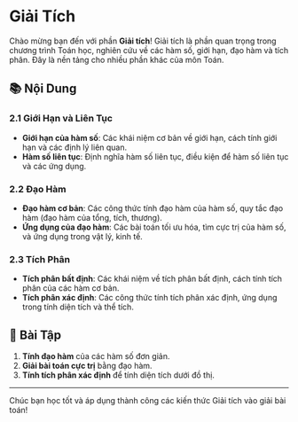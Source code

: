 # Giải Tích

Chào mừng bạn đến với phần **Giải tích**! Giải tích là phần quan trọng trong chương trình Toán học, nghiên cứu về các hàm số, giới hạn, đạo hàm và tích phân. Đây là nền tảng cho nhiều phần khác của môn Toán.

## 📚 Nội Dung

### 2.1 **Giới Hạn và Liên Tục**
- **Giới hạn của hàm số**: Các khái niệm cơ bản về giới hạn, cách tính giới hạn và các định lý liên quan.
- **Hàm số liên tục**: Định nghĩa hàm số liên tục, điều kiện để hàm số liên tục và các ứng dụng.

### 2.2 **Đạo Hàm**
- **Đạo hàm cơ bản**: Các công thức tính đạo hàm của hàm số, quy tắc đạo hàm (đạo hàm của tổng, tích, thương).
- **Ứng dụng của đạo hàm**: Các bài toán tối ưu hóa, tìm cực trị của hàm số, và ứng dụng trong vật lý, kinh tế.

### 2.3 **Tích Phân**
- **Tích phân bất định**: Các khái niệm về tích phân bất định, cách tính tích phân của các hàm cơ bản.
- **Tích phân xác định**: Các công thức tính tích phân xác định, ứng dụng trong tính diện tích và thể tích.

## 🧪 Bài Tập

1. **Tính đạo hàm** của các hàm số đơn giản.
2. **Giải bài toán cực trị** bằng đạo hàm.
3. **Tính tích phân xác định** để tính diện tích dưới đồ thị.

---

Chúc bạn học tốt và áp dụng thành công các kiến thức Giải tích vào giải bài toán!
